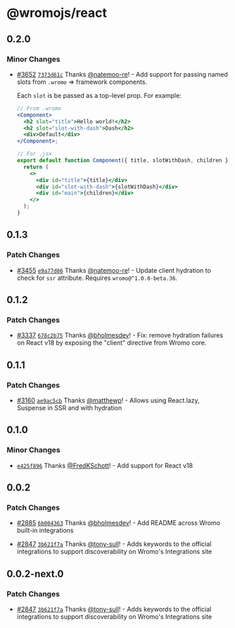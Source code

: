 # @wromojs/react

## 0.2.0

### Minor Changes

- [#3652](https://github.com/withwromo/wromo/pull/3652) [`7373d61c`](https://github.com/withwromo/wromo/commit/7373d61cdcaedd64bf5fd60521b157cfa4343558) Thanks [@natemoo-re](https://github.com/natemoo-re)! - Add support for passing named slots from `.wromo` => framework components.

  Each `slot` is be passed as a top-level prop. For example:

  ```jsx
  // From .wromo
  <Component>
    <h2 slot="title">Hello world!</h2>
    <h2 slot="slot-with-dash">Dash</h2>
    <div>Default</div>
  </Component>;

  // For .jsx
  export default function Component({ title, slotWithDash, children }) {
    return (
      <>
        <div id="title">{title}</div>
        <div id="slot-with-dash">{slotWithDash}</div>
        <div id="main">{children}</div>
      </>
    );
  }
  ```

## 0.1.3

### Patch Changes

- [#3455](https://github.com/withwromo/wromo/pull/3455) [`e9a77d86`](https://github.com/withwromo/wromo/commit/e9a77d861907adccfa75811f9aaa555f186d78f8) Thanks [@natemoo-re](https://github.com/natemoo-re)! - Update client hydration to check for `ssr` attribute. Requires `wromo@^1.0.0-beta.36`.

## 0.1.2

### Patch Changes

- [#3337](https://github.com/withwromo/wromo/pull/3337) [`678c2b75`](https://github.com/withwromo/wromo/commit/678c2b7523c7f10cfdf2eb5a73aa2bbb7e5cbc07) Thanks [@bholmesdev](https://github.com/bholmesdev)! - Fix: remove hydration failures on React v18 by exposing the "client" directive from Wromo core.

## 0.1.1

### Patch Changes

- [#3160](https://github.com/withwromo/wromo/pull/3160) [`ae9ac5cb`](https://github.com/withwromo/wromo/commit/ae9ac5cbdceba0687d83d56d9d5f80479ab88710) Thanks [@matthewp](https://github.com/matthewp)! - Allows using React.lazy, Suspense in SSR and with hydration

## 0.1.0

### Minor Changes

- [`e425f896`](https://github.com/withwromo/wromo/commit/e425f896b668d98033ad3b998b50c1f28bc7f6ee) Thanks [@FredKSchott](https://github.com/FredKSchott)! - Add support for React v18

## 0.0.2

### Patch Changes

- [#2885](https://github.com/withwromo/wromo/pull/2885) [`6b004363`](https://github.com/withwromo/wromo/commit/6b004363f99f27e581d1e2d53a2ebff39d7afb8a) Thanks [@bholmesdev](https://github.com/bholmesdev)! - Add README across Wromo built-in integrations

* [#2847](https://github.com/withwromo/wromo/pull/2847) [`3b621f7a`](https://github.com/withwromo/wromo/commit/3b621f7a613b45983b090794fa7c015f23ed6140) Thanks [@tony-sull](https://github.com/tony-sull)! - Adds keywords to the official integrations to support discoverability on Wromo's Integrations site

## 0.0.2-next.0

### Patch Changes

- [#2847](https://github.com/withwromo/wromo/pull/2847) [`3b621f7a`](https://github.com/withwromo/wromo/commit/3b621f7a613b45983b090794fa7c015f23ed6140) Thanks [@tony-sull](https://github.com/tony-sull)! - Adds keywords to the official integrations to support discoverability on Wromo's Integrations site
